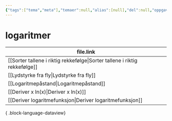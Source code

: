 ```yaml
---
{"tags":["tema","meta"],"temaer":null,"alias":[null],"del":null,"oppgave":null,"fag":null,"eksamen":null,"dg-publish":true,"title":"logaritmer","date":"2023-06-01","modified":"2023-06-01","permalink":"/temaer/logaritmer/","dgPassFrontmatter":true}
---
```



# logaritmer
| file.link                                                                     |
| ----------------------------------------------------------------------------- |
| [[Sorter tallene i riktig rekkefølge\|Sorter tallene i riktig rekkefølge]] |
| [[Lydstyrke fra fly\|Lydstyrke fra fly]]                                   |
| [[Logaritmepåstand\|Logaritmepåstand]]                                     |
| [[Deriver x ln(x)\|Deriver x ln(x)]]                                       |
| [[Deriver logaritmefunksjon\|Deriver logaritmefunksjon]]                   |

{ .block-language-dataview}
